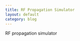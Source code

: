 ```yaml
---
title: RF Propagation Simulator
layout: default
category: blog
---
```


RF propagation simulator